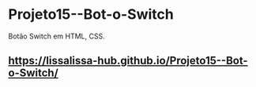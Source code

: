 # Projeto15--Bot-o-Switch
Botão Switch em HTML, CSS.

## https://lissalissa-hub.github.io/Projeto15--Bot-o-Switch/
